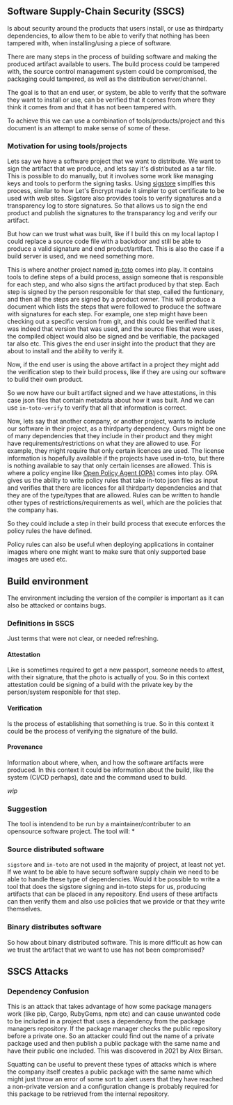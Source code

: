 ## Software Supply-Chain Security (SSCS)
Is about security around the products that users install, or use as thirdparty
dependencies, to allow them to be able to verify that nothing has been tampered
with, when installing/using a piece of software.

There are many steps in the process of building software and making the produced
artifact available to users. The build process could be tampered with, the
source control management system could be compromised, the packaging could
tampered, as well as the distribution server/channel.

The goal is to that an end user, or system, be able to verify that the software
they want to install or use, can be verified that it comes from where they think
it comes from and that it has not been tampered with.

To achieve this we can use a combination of tools/products/project and this
document is an attempt to make sense of some of these. 

### Motivation for using tools/projects
Lets say we have a software project that we want to distribute. We want to sign
the artifact that we produce, and lets say it's distributed as a tar file. This
is possible to do manually, but it involves some work like managing keys and
tools to perform the signing tasks. Using [sigstore](./sigstore.md) simplfies
this process, similar to how Let's Encrypt made it simpler to get certificate
to be used with web sites. Sigstore also provides tools to verify signatures
and a transparency log to store signatures. So that allows us to sign the end
product and publish the signatures to the transparancy log and verify our
artifact.

But how can we trust what was built, like if I build this on my local laptop I
could replace a source code file with a backdoor and still be able to produce a
valid signature and end product/artifact. This is also the case if a build
server is used, and we need something more.

This is where another project named [in-toto](./in-toto.md) comes into play. It
contains tools to define steps of a build process, assign someone that is
responsible for each step, and who also signs the artifact produced by that
step. Each step is signed by the person responsible for that step, called the
funtionary, and then all the steps are signed by a product owner. This will
produce a document which lists the steps that were followed to produce the
software with signatures for each step. For example, one step might have been
checking out a specific version from git, and this could be verified that it was
indeed that version that was used, and the source files that were uses, the
compiled object would also be signed and be verifiable, the packaged tar also
etc. This gives the end user insight into the product that they are about to
install and the ability to verify it.

Now, if the end user is using the above artifact in a project they might add
the verification step to their build process, like if they are using our
software to build their own product.

So we now have our built artifact signed and we have attestations, in this case
json files that contain metadata about how it was built. And we can use
`in-toto-verify` to verify that all that information is correct.

Now, lets say that another company, or another project, wants to include our
software in their project, as a thirdparty dependency. Ours might be one of many
dependencies that they include in their product and they might have
requirements/restrictions on what they are allowed to use. For example, they
might require that only certain licences are used. The license information is
hopefully available if the projects have used in-toto, but there is nothing
available to say that only certain licenses are allowed. This is where a policy
engine like [Open Policy Agent (OPA)](./opa.md) comes into play. OPA gives us
the ability to write policy rules that take in-toto json files as input and
verifies that there are licences for all thirdparty dependencies and that they
are of the type/types that are allowed. Rules can be written to handle other
types of restrictions/requirements as well, which are the policies that the
company has.

So they could include a step in their build process that execute enforces the
policy rules the have defined.

Policy rules can also be useful when deploying applications in container images
where one might want to make sure that only supported base images are used etc.

## Build environment
The environment including the version of the compiler is important as it can
also be attacked or contains bugs.

### Definitions in SSCS
Just terms that were not clear, or needed refreshing.

#### Attestation
Like is sometimes required to get a new passport, someone needs to attest, with
their signature, that the photo is actually of you. So in this context
attestation could be signing of a build with the private key by the
person/system responible for that step.

#### Verification
Is the process of establishing that something is true. So in this
context it could be the process of verifying the signature of the build.

#### Provenance
Information about where, when, and how the software artifacts were produced. In
this context it could be information about the build, like the system
(CI/CD perhaps), date and the command used to build. 

_wip_

### Suggestion
The tool is intendend to be run by a maintainer/contributer to an opensource
software project.
The tool will:
* 

### Source distributed software
`sigstore` and `in-toto` are not used in the majority of project, at least not
yet.  If we want to be able to have secure software supply chain we need to be
able to handle these type of dependencies. Would it be possible to write a tool
that does the sigstore signing and in-toto steps for us, producing artifacts
that can be placed in any repository. End users of these artifacts can then
verify them and also use policies that we provide or that they write themselves.

### Binary distributes software
So how about binary distributed software. This is more difficult as how can we
trust the artifact that we want to use has not been compromised?


## SSCS Attacks

### Dependency Confusion
This is an attack that takes advantage of how some package managers work (like
pip, Cargo, RubyGems, npm etc) and can cause unwanted code to be included in a
project that uses a dependency from the package managers repository. If the
package manager checks the public repository before a private one. So an
attacker could find out the name of a private package used and then publish a
public package with the same name and have their public one included.
This was discovered in 2021 by Alex Birsan.

Squatting can be useful to prevent these types of attacks which is where the
company itself creates a public package with the same name which might just
throw an error of some sort to alert users that they have reached a non-private
version and a configuration change is probably required for this package to be
retrieved from the internal repository.
